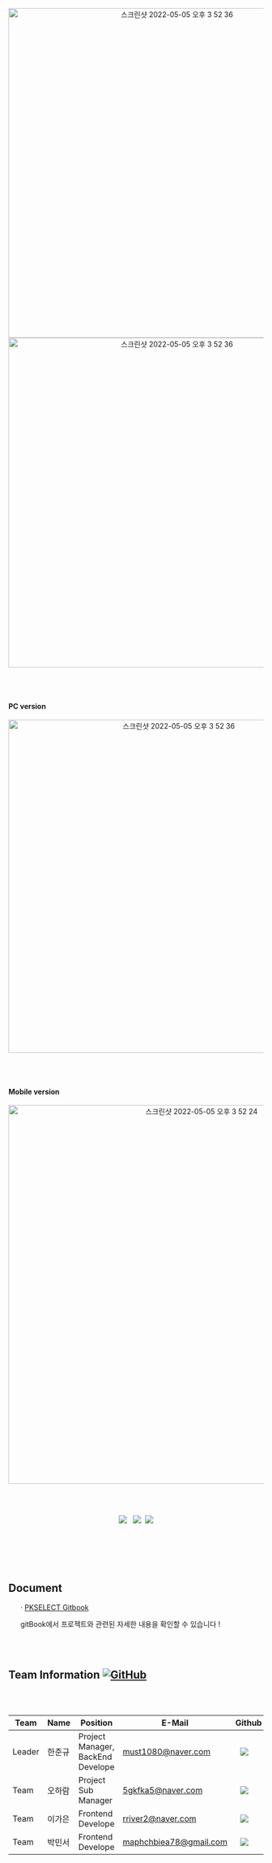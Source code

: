 <br></br>

<p align="center">
  <img width="650" alt="스크린샷 2022-05-05 오후 3 52 36" src="https://user-images.githubusercontent.com/82457928/166879369-61cb268e-29c9-454c-992e-0242bd2e134a.jpg">
   <img width="650" alt="스크린샷 2022-05-05 오후 3 52 36" src="https://user-images.githubusercontent.com/82457928/166879373-8afdc12e-e84c-4abc-b475-bb6dea40f3a6.jpg">
</p>
  
 <br></br>
 
<h4>PC version</h4>
 <p align="center">
<img width="657" alt="스크린샷 2022-05-05 오후 3 52 36" src="https://user-images.githubusercontent.com/82457928/166875112-2f4adb28-7168-4c54-a33a-6b1d27cfd891.png">
</p>
 <br></br>

<h4>Mobile version</h4>
<p align="center">
<img width="747" alt="스크린샷 2022-05-05 오후 3 52 24" src="https://user-images.githubusercontent.com/82457928/166875120-4e80f395-2718-46de-8b2a-fc9814632767.png">

</p>

<br></br>
 <p align = "center">
	<img src="https://img.shields.io/badge/Flask-3766AB?style=for-the-badge&logo=Flask&logoColor=white"/></a> </a>&nbsp <img src="https://img.shields.io/badge/JavaScript-3766AB?style=for-the-badge&logo=JavaScript&logoColor=white"/></a> </a>&nbsp<img src="https://img.shields.io/badge/AWS-3766AB?style=for-the-badge&logo=AWS&logoColor=white"/>
	</p>
	
<br></br>
<br></br>

<h2> Document </h2>
<ul>
	&middot;
    <a href="https://doongu.gitbook.io/pk_select/">PKSELECT Gitbook </a>
	
gitBook에서 프로젝트와 관련된 자세한 내용을 확인할 수 있습니다 !
</ul>
<br></br>

<h2> Team Information <a href="https://github.com/osamhack2020/Web_Drawing-chat-consulation_Stones-in-greenhouse/blob/master/LICENSE"><img alt="GitHub" src="https://img.shields.io/github/license/osamhack2020/Web_Drawing-chat-consulation_Stones-in-greenhouse"></a></h2>




  <br></br>
<!--  아래는 Team INFORMATION 표-->

Team|Name|Position|E-Mail|Github|
---|---|---|---|---|
Leader|한준규|Project Manager, BackEnd Develope|must1080@naver.com|<a href="https://github.com/Haram0111"><img src="http://img.shields.io/badge/doongu-655ced?style=social&logo=github" style="height : auto; margin-left : 10px; margin-right : 10px;"/>
Team|오하람|Project Sub Manager|5gkfka5@naver.com|<a href="https://github.com/Haram0111"><img src="http://img.shields.io/badge/Haram0111-655ced?style=social&logo=github&color=informational" style="height : auto; margin-left : 10px; margin-right : 10px;"/>
Team|이가은|Frontend Develope|rriver2@naver.com|<a href="https://github.com/rriver2"><img src="http://img.shields.io/badge/rriver2-655ced?style=social&logo=github&color=informational" style="height : auto; margin-left : 10px; margin-right : 10px;"/>
Team|박민서|Frontend Develope|maphchbiea78@gmail.com|<a href="https://github.com/Verus0"><img src="http://img.shields.io/badge/Verus0-655ced?style=social&logo=github&color=informational" style="height : auto; margin-left : 10px; margin-right : 10px;"/>
	
 <br></br>
	 <br></br>
